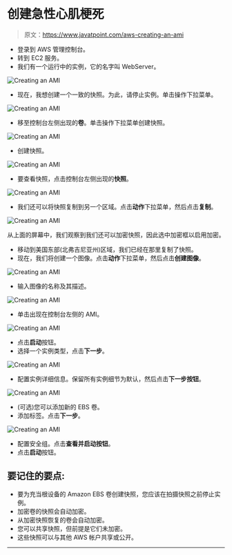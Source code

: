 # 创建急性心肌梗死

> 原文：<https://www.javatpoint.com/aws-creating-an-ami>

*   登录到 AWS 管理控制台。
*   转到 EC2 服务。
*   我们有一个运行中的实例，它的名字叫 WebServer。

![Creating an AMI](img/83cc4acbda7fa5364c508313db3544c9.png)

*   现在，我想创建一个一致的快照。为此，请停止实例。单击操作下拉菜单。

![Creating an AMI](img/a0ebf5d7073fa6c7b637f11290285fdc.png)

*   移至控制台左侧出现的**卷**。单击操作下拉菜单创建快照。

![Creating an AMI](img/ba7b3435685f21c8be86a17ec9a36937.png)

*   创建快照。

![Creating an AMI](img/86917616f875441eb554dbe1f97636b1.png)

*   要查看快照，点击控制台左侧出现的**快照**。

![Creating an AMI](img/4d912160cdd7a311f03eed5a7da0f118.png)

*   我们还可以将快照复制到另一个区域。点击**动作**下拉菜单，然后点击**复制**。

![Creating an AMI](img/b91a6c2b2c0bce4fd8a6ed692f5e0654.png)

从上面的屏幕中，我们观察到我们还可以加密快照，因此选中加密框以启用加密。

*   移动到美国东部(北弗吉尼亚州)区域，我们已经在那里复制了快照。
*   现在，我们将创建一个图像。点击**动作**下拉菜单，然后点击**创建图像**。

![Creating an AMI](img/60a291735731ec0f6fec3224c9c4dd35.png)

*   输入图像的名称及其描述。

![Creating an AMI](img/dabd0ef895833999aa06fea7b7069834.png)

*   单击出现在控制台左侧的 AMI。

![Creating an AMI](img/cdf9b91aabf6cab3c0e49605588ff380.png)

*   点击**启动**按钮。
*   选择一个实例类型，点击**下一步**。

![Creating an AMI](img/9d25c356b8cf5fc00fc2b96e3fa45546.png)

*   配置实例详细信息。保留所有实例细节为默认，然后点击**下一步按钮**。

![Creating an AMI](img/726ccfd8392136dd2cb306eef9d03113.png)

*   (可选)您可以添加新的 EBS 卷。
*   添加标签。点击**下一步**。

![Creating an AMI](img/aa9c63a1263d443fca9e9dcb5f54fe40.png)

*   配置安全组。点击**查看并启动按钮**。
*   点击**启动**按钮。

## 要记住的要点:

*   要为充当根设备的 Amazon EBS 卷创建快照，您应该在拍摄快照之前停止实例。
*   加密卷的快照会自动加密。
*   从加密快照恢复的卷会自动加密。
*   您可以共享快照，但前提是它们未加密。
*   这些快照可以与其他 AWS 帐户共享或公开。

* * *